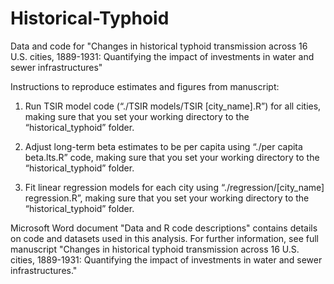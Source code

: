 # Historical-Typhoid
Data and code for "Changes in historical typhoid transmission across 16 U.S. cities, 1889-1931: Quantifying the impact of investments in water and sewer infrastructures"

Instructions to reproduce estimates and figures from manuscript:

1)	Run TSIR model code (“./TSIR models/TSIR [city_name].R”) for all cities, making sure that you set your working directory to the “historical_typhoid” folder.

2)	Adjust long-term beta estimates to be per capita using “./per capita beta.lts.R” code, making sure that you set your working directory to the “historical_typhoid” folder.

3)	Fit linear regression models for each city using “./regression/[city_name] regression.R”, making sure that you set your working directory to the “historical_typhoid” folder.


Microsoft Word document "Data and R code descriptions" contains details on code and datasets used in this analysis. For further information, see full manuscript "Changes in historical typhoid transmission across 16 U.S. cities, 1889-1931: Quantifying the impact of investments in water and sewer infrastructures."
